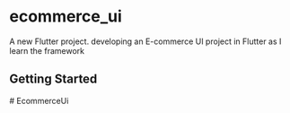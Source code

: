 # ecommerce_ui

A new Flutter project.
developing an E-commerce UI project in Flutter as I learn the framework

## Getting Started

#   E c o m m e r c e U i 
 
 
